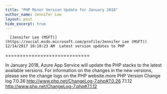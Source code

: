 ```yaml
---
title: "PHP Minor Version Update for January 2018"
author_name: Jennifer Lee 
layout: post
hide_excerpt: true
---
```

      [Jennifer Lee (MSFT)](https://social.msdn.microsoft.com/profile/Jennifer Lee (MSFT))  12/14/2017 10:10:23 AM  Latest version updates to PHP
=============================

 In January 2018, Azure App Service will update the PHP stacks to the latest available versions. For information on the changes in the new versions, please see the change logs on the PHP website.more    PHP Version Change log   7.0.26 <http://www.php.net/ChangeLog-7.php#7.0.26>   7.1.12 <http://www.php.net/ChangeLog-7.php#7.1.12>        